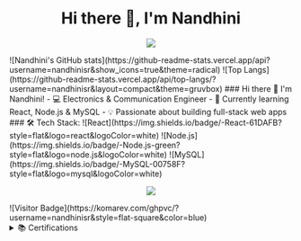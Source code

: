 <h1 align="center">
  Hi there 👋, I'm Nandhini
</h1>

<p align="center">
  <a href="https://github.com/DenverCoder1/readme-typing-svg">
    <img src="https://readme-typing-svg.herokuapp.com?lines=ECE+Engineer;Web+Developer+in+Training;Love+React+%26+NodeJS&center=true&width=380&height=45">
  </a>
</p>
![Nandhini's GitHub stats](https://github-readme-stats.vercel.app/api?username=nandhinisr&show_icons=true&theme=radical)
![Top Langs](https://github-readme-stats.vercel.app/api/top-langs/?username=nandhinisr&layout=compact&theme=gruvbox)
### Hi there 👋 I'm Nandhini!
- 💻 Electronics & Communication Engineer
- 🔭 Currently learning React, Node.js & MySQL
- 💡 Passionate about building full-stack web apps
### 🛠️ Tech Stack:
![React](https://img.shields.io/badge/-React-61DAFB?style=flat&logo=react&logoColor=white)
![Node.js](https://img.shields.io/badge/-Node.js-green?style=flat&logo=node.js&logoColor=white)
![MySQL](https://img.shields.io/badge/-MySQL-00758F?style=flat&logo=mysql&logoColor=white)
<p align="center">
  <img src="https://capsule-render.vercel.app/api?type=waving&color=0:ff4b1f,100:1fddff&height=200&section=header&text=Hi,%20I'm%20Nandhini!&fontSize=40&fontAlignY=35&desc=Full-Stack%20Learner&descAlignY=60&descAlign=62"/>
</p>
![Visitor Badge](https://komarev.com/ghpvc/?username=nandhinisr&style=flat-square&color=blue)
<details>
  <summary>📚 Certifications</summary>
  - Java Full Stack - Coursera  
  - Python for AI - Infosys Springboard
</details>
